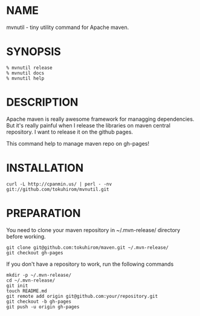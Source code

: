 # NAME

mvnutil - tiny utility command for Apache maven.

# SYNOPSIS

    % mvnutil release
    % mvnutil docs
    % mvnutil help

# DESCRIPTION

Apache maven is really awesome framework for managging dependencies. But it's really painful when I release the libraries on maven central repository. I want to release it on the github pages.

This command help to manage maven repo on gh-pages!

# INSTALLATION

    curl -L http://cpanmin.us/ | perl - -nv git://github.com/tokuhirom/mvnutil.git

# PREPARATION

You need to clone your maven repository in ~/.mvn-release/ directory before working.

    git clone git@github.com:tokuhirom/maven.git ~/.mvn-release/
    git checkout gh-pages

If you don't have a repository to work, run the following commands

    mkdir -p ~/.mvn-release/
    cd ~/.mvn-release/
    git init
    touch README.md
    git remote add origin git@github.com:your/repository.git
    git checkout -b gh-pages
    git push -u origin gh-pages
